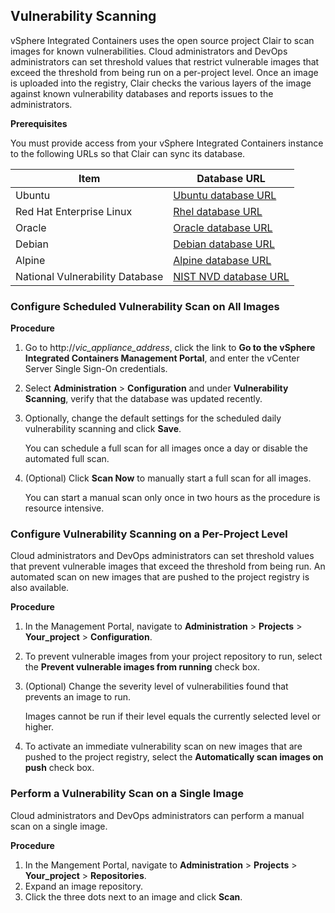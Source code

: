 ## Vulnerability Scanning

vSphere Integrated Containers uses the open source project Clair to scan images for known vulnerabilities. Cloud administrators and DevOps administrators can set threshold values that restrict vulnerable images that exceed the threshold from being run on a per-project level. Once an image is uploaded into the registry, Clair checks the various layers of the image against known vulnerability databases and reports issues to the administrators.

**Prerequisites**

You must provide access from your vSphere Integrated Containers instance to the following URLs so that Clair can sync its database.

|Item|Database URL|
|---|---|
|Ubuntu  |[Ubuntu database URL](https://github.com/coreos/clair/blob/6663bcef27b0a4221831a1ff7a05477247188b09/ext/vulnsrc/ubuntu/ubuntu.go#L40)|
|Red Hat Enterprise Linux    |[Rhel database URL](https://github.com/coreos/clair/blob/6663bcef27b0a4221831a1ff7a05477247188b09/ext/vulnsrc/rhel/rhel.go#L38)|
|Oracle  |[Oracle database URL](https://github.com/coreos/clair/blob/6663bcef27b0a4221831a1ff7a05477247188b09/ext/vulnsrc/oracle/oracle.go#L39)|
|Debian  |[Debian database URL](https://github.com/coreos/clair/blob/6663bcef27b0a4221831a1ff7a05477247188b09/ext/vulnsrc/debian/debian.go#L37)|
|Alpine  |[Alpine database URL](https://github.com/coreos/clair/blob/6663bcef27b0a4221831a1ff7a05477247188b09/ext/vulnsrc/alpine/alpine.go#L37)|
|National Vulnerability Database|[NIST NVD database URL](https://github.com/coreos/clair/blob/release-2.0/ext/vulnmdsrc/nvd/nvd.go#L41)|

### Configure Scheduled Vulnerability Scan on All Images 

**Procedure**

1. Go to http://<i>vic_appliance_address</i>, click the link to **Go to the vSphere Integrated Containers Management Portal**, and enter the vCenter Server Single Sign-On credentials.
7. Select **Administration** > **Configuration** and under **Vulnerability Scanning**, verify that the database was updated recently.
8. Optionally, change the default settings for the scheduled daily vulnerability scanning and click **Save**.

	You can schedule a full scan for all images once a day or disable the automated full scan.

1. (Optional) Click **Scan Now** to manually start a full scan for all images.

	You can start a manual scan only once in two hours as the procedure is resource intensive.

### Configure Vulnerability Scanning on a Per-Project Level

Cloud administrators and DevOps administrators can set threshold values that prevent vulnerable images that exceed the threshold from being run. An automated scan on new images that are pushed to the project registry is also available.

**Procedure**

1. In the Management Portal, navigate to **Administration** > **Projects** > **Your_project** > **Configuration**.
2. To prevent vulnerable images from your project repository to run, select the **Prevent vulnerable images from running** check box.
3. (Optional) Change the severity level of vulnerabilities found that prevents an image to run.
	
	Images cannot be run if their level equals the currently selected level or higher.

1.  To activate an immediate vulnerability scan on new images that are pushed to the project registry, select the **Automatically scan images on push** check box.

### Perform a Vulnerability Scan on a Single Image

Cloud administrators and DevOps administrators can perform a manual scan on a single image.

**Procedure**

1. In the Mangement Portal, navigate to **Administration** > **Projects** > **Your_project** > **Repositories**.
2. Expand an image repository.
3. Click the three dots next to an image and click **Scan**.
